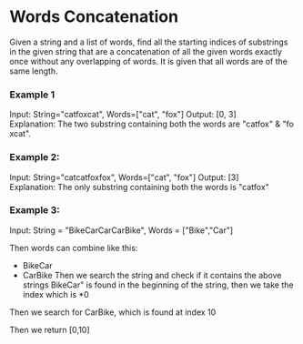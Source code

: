 # Words Concatenation

Given a string and a list of words, find all the starting indices of substrings in the given string that are a concatenation of all the given words exactly once without any overlapping of words. It is given that all words are of the same length.

### Example 1
Input: String="catfoxcat", Words=["cat", "fox"]
Output: [0, 3]
Explanation: The two substring containing both the words are "catfox" & "foxcat".

### Example 2:
Input: String="catcatfoxfox", Words=["cat", "fox"]
Output: [3]
Explanation: The only substring containing both the words is "catfox"

### Example 3:
Input: String = "BikeCarCarCarBike", Words = ["Bike","Car"]

Then words can combine like this:
- BikeCar 
- CarBike
Then we search the string and check if it contains the above strings
BikeCar" is found in the beginning of the string, then we take the index which is *0

Then we search for CarBike, which is found at index 10

Then we return [0,10]